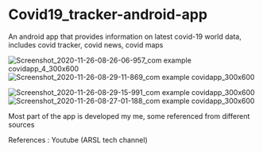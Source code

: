 # Covid19_tracker-android-app
An android app that provides information on latest covid-19 world data, includes covid tracker, covid news, covid maps

![Screenshot_2020-11-26-08-26-06-957_com example covidapp_4_300x600](https://user-images.githubusercontent.com/63334004/100305570-5a01d900-2fc7-11eb-8b5b-2b1650f5347a.jpg)                                                                                                                                                                                             ![Screenshot_2020-11-26-08-29-11-869_com example covidapp_300x600](https://user-images.githubusercontent.com/63334004/100305677-8e759500-2fc7-11eb-8ee9-bd556a1032f1.jpg)


![Screenshot_2020-11-26-08-29-15-991_com example covidapp_300x600](https://user-images.githubusercontent.com/63334004/100305826-f1672c00-2fc7-11eb-9b10-cbc0ebcc7b33.jpg)  ![Screenshot_2020-11-26-08-27-01-188_com example covidapp_300x600](https://user-images.githubusercontent.com/63334004/100305911-23788e00-2fc8-11eb-80df-28138df167b7.jpg)







Most part of the app is developed my me, some referenced from different sources

References : Youtube (ARSL tech channel)
  
